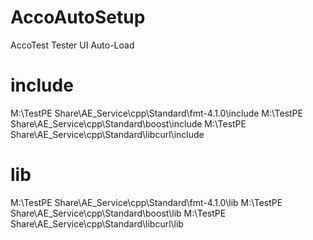 # AccoAutoSetup
AccoTest Tester UI Auto-Load

# include
M:\TestPE Share\AE_Service\cpp\Standard\fmt-4.1.0\include
M:\TestPE Share\AE_Service\cpp\Standard\boost\include
M:\TestPE Share\AE_Service\cpp\Standard\libcurl\include

# lib
M:\TestPE Share\AE_Service\cpp\Standard\fmt-4.1.0\lib
M:\TestPE Share\AE_Service\cpp\Standard\boost\lib
M:\TestPE Share\AE_Service\cpp\Standard\libcurl\lib